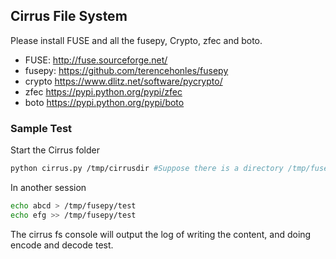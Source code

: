 ## Cirrus File System


Please install FUSE and all the fusepy, Crypto,  zfec and boto.
- FUSE: http://fuse.sourceforge.net/
- fusepy: https://github.com/terencehonles/fusepy
- crypto https://www.dlitz.net/software/pycrypto/
- zfec https://pypi.python.org/pypi/zfec
- boto https://pypi.python.org/pypi/boto


### Sample Test
Start the Cirrus folder
```bash
python cirrus.py /tmp/cirrusdir #Suppose there is a directory /tmp/fusepy
```

In another session
```bash
echo abcd > /tmp/fusepy/test
echo efg >> /tmp/fusepy/test
```

The cirrus fs console will output the log of writing the content, and doing encode and decode test.

